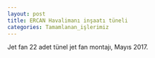 ```yaml
---
layout: post
title: ERCAN Havalimanı inşaatı tüneli
categories: Tamamlanan_işlerimiz
---
```

Jet fan 22 adet tünel jet fan montajı, Mayıs 2017.
